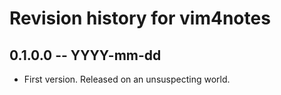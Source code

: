 # Revision history for vim4notes

## 0.1.0.0 -- YYYY-mm-dd

* First version. Released on an unsuspecting world.
